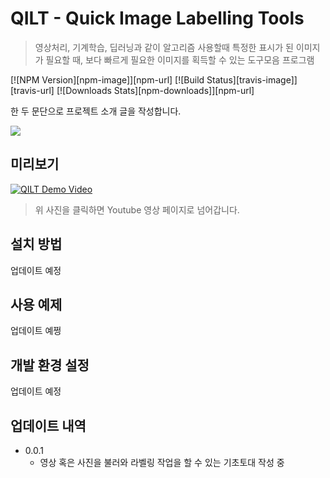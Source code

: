 # QILT - Quick Image Labelling Tools
> 영상처리, 기계학습, 딥러닝과 같이 알고리즘 사용할때 특정한 표시가 된 이미지가 필요할 때, 보다 빠르게 필요한 이미지를 획득할 수 있는 도구모음 프로그램

[![NPM Version][npm-image]][npm-url]
[![Build Status][travis-image]][travis-url]
[![Downloads Stats][npm-downloads]][npm-url]

한 두 문단으로 프로젝트 소개 글을 작성합니다.

![](../header.png)
## 미리보기
[![QILT Demo Video](http://img.youtube.com/vi/VkJADiJ4rns/0.jpg)](http://www.youtube.com/watch?v=VkJADiJ4rns)
> 위 사진을 클릭하면 Youtube 영상 페이지로 넘어갑니다.
## 설치 방법

업데이트 예정

## 사용 예제

업데이트 예쩡

## 개발 환경 설정

업데이트 예정

## 업데이트 내역

* 0.0.1
    * 영상 혹은 사진을 불러와 라벨링 작업을 할 수 있는 기초토대 작성 중

